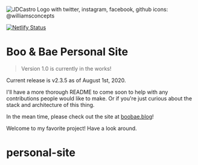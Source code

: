 ![JDCastro Logo with twitter, instagram, facebook, github icons: @williamsconcepts](https://boobae.blog/page-meta-img-cropped.jpg)

[![Netlify Status](https://api.netlify.com/api/v1/badges/1fa96af5-969b-4e48-8e64-13d192b13960/deploy-status)](https://app.netlify.com/sites/boobae/deploys)

# Boo & Bae Personal Site

> Version 1.0 is currently in the works!

Current release is v2.3.5 as of August 1st, 2020.

I'll have a more thorough README to come soon to help with any contributions people would like to make. Or if you're just curious about the stack and architecture of this thing.

In the mean time, please check out the site at [boobae.blog](https://boobae.blog)!

Welcome to my favorite project! Have a look around.
# personal-site

